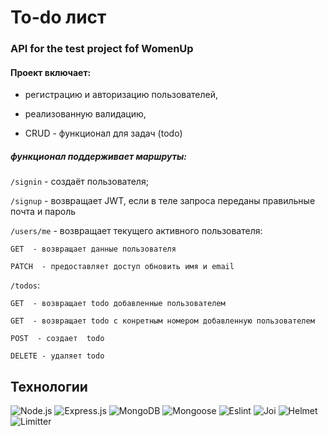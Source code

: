 
# To-do лист
### API for the test project fof WomenUp

#### Проект включает:
* регистрацию и авторизацию пользователей, 

* реализованную валидацию,

* CRUD - функционал для задач (todo)
##### функционал поддерживает маршруты:

`/signin` - создаёт пользователя;

`/signup` - возвращает JWT, если в теле запроса переданы правильные почта и пароль

`/users/me` - возвращает текущего активного пользователя: 

`GET  - возвращает данные пользователя` 

`PATCH  - предоставляет доступ обновить имя и email`

`/todos`: 

`GET  - возвращает todo добавленные пользователем`

`GET  - возвращает todo с конретным номером добавленную пользователем`

`POST  - создает  todo` 

`DELETE - удаляет todo`

## Технологии

![Node.js](https://img.shields.io/badge/-Node.js-000?&logo=Node.js)
![Express.js](https://img.shields.io/badge/-Express.js-000?&logo=Express)
![MongoDB](https://img.shields.io/badge/-MongoDB-000?&logo=mongodb)
![Mongoose](https://img.shields.io/badge/-Mongoose-000?&logo=Mongoose)
![Eslint](https://img.shields.io/badge/-Eslint-000?&logo=Eslint)
![Joi](https://img.shields.io/badge/-Joi-000?&logo=Joi)
![Helmet](https://img.shields.io/badge/-Helmet-000?&logo=Helmet)
![Limitter](https://img.shields.io/badge/-Limitter-000?&logo=Limitter)



